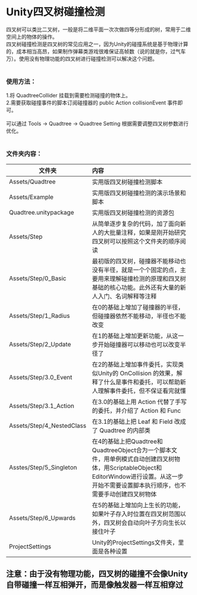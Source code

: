 # Unity四叉树碰撞检测</br>
四叉树可以类比二叉树，一般是将二维平面一次次做四等分形成的树，常用于二维空间上的物体的操作。</br>
四叉树碰撞检测是四叉树的常见应用之一，因为Unity的碰撞系统是基于物理计算的，成本相当高昂，如果制作弹幕类游戏很难保证高帧数（说的就是你，过气车万）。使用没有物理功能的四叉树进行碰撞检测可以解决这个问题。</br>
</br>
### 使用方法：
1.将 QuadtreeCollider 挂载到需要检测碰撞的物体上。</br>
2.需要获取碰撞事件的脚本订阅碰撞器的 public Action<GameObject> collisionEvent 事件即可。</br>
</br>
可以通过 Tools -> Quadtree -> Quadtree Setting 根据需要调整四叉树参数进行优化。</br>
</br>
### 文件夹内容：
| 文件夹 | 内容 |
| ------------- |:-------------| 
| Assets/Quadtree | 实用版四叉树碰撞检测脚本 |
| Assets/Example | 实用版四叉树碰撞检测的演示场景和脚本 |
| Quadtree.unitypackage | 实用版四叉树碰撞检测的资源包 |
| Assets/Step | 从简单逐步复杂的代码，加了面向新人的大批量注释，如果是刚开始研究四叉树可以按照这个文件夹的顺序阅读 |
| Assets/Step/0_Basic | 最初版的四叉树，碰撞器不能移动也没有半径，就是一个个固定的点，主要用来理解碰撞检测的原理和四叉树基础的核心功能。此外还有大量的新人入门、名词解释等注释 |
| Assets/Step/1_Radius | 在0的基础上增加了碰撞器的半径，但碰撞器依然不能移动，半径也不能改变 |
| Assets/Step/2_Update | 在1的基础上增加更新功能，从这一步开始碰撞器可以移动也可以改变半径了 |
| Assets/Step/3.0_Event | 在2的基础上增加事件委托，实现类似Unity的 OnCollision 的效果，解释了什么是事件和委托，可以帮助新人理解事件委托，但不保证看完就懂 |
| Assets/Step/3.1_Action | 在3.0的基础上用 Action 代替了手写的委托，并介绍了 Action 和 Func |
| Assets/Step/4_NestedClass | 在3.1的基础上把 Leaf 和 Field 改成了 Quadtree 的内部类 |
| Asstes/Step/5_Singleton | 在4的基础上把Quadtree和QuadtreeObject合为一个脚本文件，用单例模式自动创建四叉树物体，用ScriptableObject和EditorWindow进行设置。从这一步开始不需要设置脚本执行顺序，也不需要手动创建四叉树物体 |
| Assets/Step/6_Upwards | 在5的基础上增加向上生长的功能，如果叶子存入时位置在四叉树范围以外，四叉树会自动向叶子方向生长以接住叶子 |
| ProjectSettings | Unity的ProjectSettings文件夹，里面是各种设置 |
## 注意：由于没有物理功能，四叉树的碰撞不会像Unity自带碰撞一样互相弹开，而是像触发器一样互相穿过
